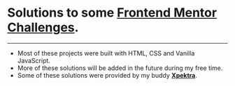 # Solutions to some [Frontend Mentor Challenges](https://www.frontendmentor.io/challenges).

---

- Most of these projects were built with HTML, CSS and Vanilla JavaScript.
- More of these solutions will be added in the future during my free time.
- Some of these solutions were provided by my buddy **[Xpektra](https://xpektra.vercel.app/)**.


